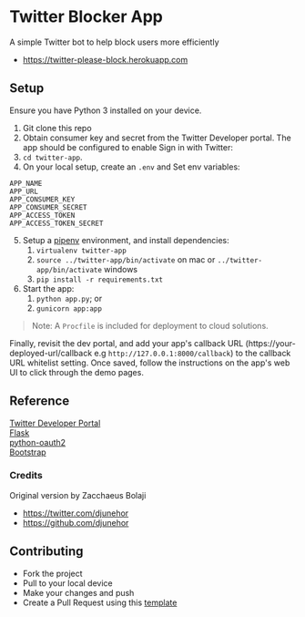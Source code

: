 # Twitter Blocker App

A simple Twitter bot to help block users more efficiently
- https://twitter-please-block.herokuapp.com

## Setup
Ensure you have Python 3 installed on your device.
1. Git clone this repo
2. Obtain consumer key and secret from the Twitter Developer portal. The app should be configured to enable Sign in with Twitter:
3. `cd twitter-app`.
4. On your local setup, create an `.env` and Set env variables:
```
APP_NAME
APP_URL
APP_CONSUMER_KEY
APP_CONSUMER_SECRET
APP_ACCESS_TOKEN
APP_ACCESS_TOKEN_SECRET
```
5. Setup a [pipenv](https://pipenv.readthedocs.io/en/latest/) environment, and install dependencies:
   1. `virtualenv twitter-app`
   2. `source ../twitter-app/bin/activate` on mac or `../twitter-app/bin/activate` windows
   3. `pip install -r requirements.txt`
6. Start the app:
   1. `python app.py`; or
   2. `gunicorn app:app`

> Note: A `Procfile` is included for deployment to cloud solutions.

Finally, revisit the dev portal, and add your app's callback URL (https://your-deployed-url/callback e.g `http://127.0.0.1:8000/callback`) to the callback URL whitelist setting. Once saved, follow the instructions on the app's web UI to click through the demo pages.

## Reference

[Twitter Developer Portal](https://developer.twitter.com/)  
[Flask](https://flask.pocoo.org/)  
[python-oauth2](https://github.com/simplegeo/python-oauth2)  
[Bootstrap](https://getbootstrap.com/)  

### Credits

Original version by Zacchaeus Bolaji
- https://twitter.com/djunehor
- https://github.com/djunehor

## Contributing
- Fork the project
- Pull to your local device
- Make your changes and push
- Create a Pull Request using this [template](https://github.com/djunehor/twitter-blocker/blob/master/.github/PULL_REQUEST_TEMPLATE.md)
